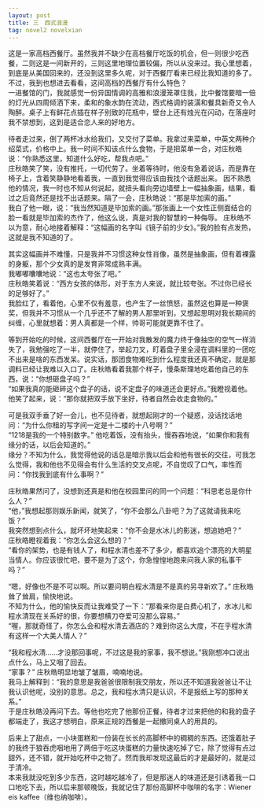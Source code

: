 ```yaml
---
layout: post
title: 三　西式浪漫
tag: novel2 novelxian
---
```


这是一家高档西餐厅。虽然我并不缺少在高档餐厅吃饭的机会，但一则很少吃西餐，二则这是一间新开的，三则这里地理位置较偏，所以从没来过。我心里想着，到底是从美国回来的，还没到这里多久呢，对于西餐厅看来已经比我知道的多了。不过，我到也想进去看看，这间高档的西餐厅有什么特色？<br />
一进餐馆的门，我就感觉一份异国情调的高雅和浪漫笼罩住我，比中餐馆要暗一倍的灯光从四周倾洒下来，柔和的象水韵在流动，西式格调的装潢和餐具新奇又令人陶醉。桌子上有鲜花点插在样子别致的花瓶中，壁台上还有烛光在闪动，在落座时我不禁想到，这到是适合恋人来的好地方。

待者走过来，倒了两杯冰水给我们，又交付了菜单。我拿过来菜单，中英文两种介绍菜式，价格中上。我一时间不知该点什么食物，于是把菜单一合，对庄秋皓说：“你熟悉这里，知道什么好吃，帮我点吧。”<br />
庄秋皓笑了笑，没有推托，一切代劳了。坐着等待时，他没有急着说话，而是靠在椅子上，含着笑静静地看着我，一直到我觉得应该由我找个话题出来。
因不熟悉他的情况，我一时也不知从何说起，就扭头看向旁边墙壁上一幅抽象画，结果，看过之后竟然还是找不出话题来。隔了一会，庄秋皓说：“那是毕加索的画。”<br />
我白了他一眼，说：“我当然知道是毕加索的画。”那张画上一个女性正侧面结合的脸一看就是毕加索的杰作了，他这么说，真是对我的智慧的一种侮辱。
庄秋皓不以为意，耐心地接着解释：“这幅画的名字叫《镜子前的少女》。”我的脸有点发热，这就是我不知道的了。

其实这幅画并不难懂，只是我并不习惯这种女性肖像，虽然是抽象画，但有着裸露的身躯，那个少女真的是发育非常成熟丰满。<br />
我嘟嘟囔囔地说：“这也太夸张了吧。”<br />
庄秋皓笑着说：“西方女孩的体形，对于东方人来说，就比较夸张。不过你已经长的足够好了。”<br />
我脸红了，看着他，心里不仅有羞意，也产生了一丝愤怒，虽然这也算是一种褒奖，但我并不习惯从一个几乎还不了解的男人那里听到，又想起思明对我长期间的纠缠，心里就想着：男人真都是一个样，帅哥可能就更靠不住了。

等到开始吃的时候，这间西餐厅在一开始对我散发的魔力终于像抽空的空气一样消失了，我勉强吃了一半，就停住了，举起刀叉，盯着盘子里全浸在调料里的一团吃不出来是啥的东西发呆。说实话，那团食物难吃到什么程度我还真不确定，就是那调料已经让我难以入口了。庄秋皓看着我那个样子，慢条斯理地吃着他自己的东西，说：“你想砸盘子吗？”<br />
“如果我真的能砸碎这个盘子的话，说不定盘子的味道还会更好点。”我瞪视着他。<br />
他笑了起来，说：“那你就把双手放下坐好，待者自然会收走食物的。”

可是我双手垂了好一会儿，也不见待者，就想起刚才的一个疑惑，没话找话地问：“为什么你租的写字间一定是十二楼的十八号啊？”<br />
“1218是我的一个特别数字。” 他吃着饭，没有抬头，慢吞吞地说，“如果你和我有缘分的话，以后会知道的。”<br />
缘分？不知为什么，我觉得他说的话总是暗示我以后会和他有很长的交往，可我怎么觉得，我和他也不见得会有什么生活的交叉点呢，不自觉叹了口气，率性而问：“你找我到底有什么事啊？”

庄秋皓果然问了，没想到还真是和他在校园里问的同一个问题：“科思老总是你什么人？”<br />
“他，”我想起那则娱乐新闻，就笑了，“你不会那么八卦吧？为了这就请我来吃饭？”<br />
我突然想到点什么，就坏坏地笑起来：“你不会是水冰儿的影迷，想追她吧？”<br />
庄秋皓瞪视着我：“你怎么会这么想的？”<br />
“看你的架势，也是有钱人了，和程水清也差不了多少，都喜欢追个漂亮的大明星当情人。你应该很忙吧，要不是为了这个，你急惶惶地跑来问我人家的私事干吗？”

“嗯，好像也不是不可以啊。所以要问明白程水清是不是真的另寻新欢了。” 庄秋皓耸了耸肩，愉快地说。<br />
不知为什么，他的愉快反而让我难受了一下：“那看来你是白费心机了，水冰儿和程水清现在关系好的很，你要想横刀夺爱可没那么容易。”<br />
“喔，那就奇怪了，你怎么会和程水清去酒店的？难到你这么大度，不在乎程水清有这样一个大美人情人？”

“我和程水清……才没那回事呢，不过这是我的家事，我不想说。”我刚想冲口说出点什么，马上又咽了回去。<br />
“家事？” 庄秋皓明显地皱了皱眉，喃喃地说。<br />
我马上解释到：“我的意思是我爸爸很限制我交朋友，所以还不知道我爸爸让不让我认识他呢，没别的意思。总之，我和程水清只是认识，不是报纸上写的那种关系。”<br />
于是庄秋皓没再问下去。等他也吃完了他那份正餐，待者才过来把他的和我的盘子都端走了，我这才想明白，原来正规的西餐是一起撤同桌人的用具的。

后来上了甜点，一小块蛋糕和一份装在长长的高脚杯中的稠稠的东西。还饿着肚子的我终于狼吞虎咽地用了两倍于吃这块蛋糕的力量快速吃掉了它，除了觉得有点过甜外，还不错，就开始吃杯中之物了。然而我却发现这最后的才是最好的，就是过于清冷。<br />
本来我就没吃到多少东西，这时越吃越冷了，但是那迷人的味道还是引诱着我一口口地吃下去，所以后来那顿晚饭，我就记住了那份高脚杯中咖啡的名字：Wiener eis kaffee（维也纳咖啡）。
